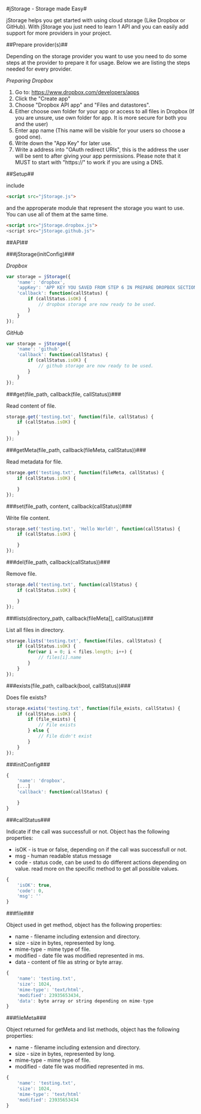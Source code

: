 #jStorage - Storage made Easy#

jStorage helps you get started with using cloud storage (Like Dropbox or GitHub).
With jStorage you just need to learn 1 API and you can easily add support for more providers in your project.

##Prepare provider(s)##

Depending on the storage provider you want to use you need to do some steps at the provider to prepare it for usage.
Below we are listing the steps needed for every provider.

_Preparing Dropbox_

1. Go to: https://www.dropbox.com/developers/apps
2. Click the "Create app"
3. Choose "Dropbox API app" and "Files and datastores".
4. Either choose own folder for your app or access to all files in Dropbox (If you are unsure, use own folder for app. It is more secure for both you and the user)
5. Enter app name (This name will be visible for your users so choose a good one).
6. Write down the "App Key" for later use.
7. Write a address into "OAuth redirect URIs", this is the address the user will be sent to after giving your app permissions. Please note that it MUST to start with "https://" to work if you are using a DNS.


##Setup##

include
```html
<script src="jStorage.js">
```
and the approperate module that represent the storage you want to use.
You can use all of them at the same time.

```html
<script src="jStorage.dropbox.js">
<script src="jStorage.github.js">
```

##API##

###jStorage(initConfig)###

_Dropbox_

```js
var storage = jStorage({
	'name': 'dropbox',
	'appKey': 'APP KEY YOU SAVED FROM STEP 6 IN PREPARE DROPBOX SECTION',
	'callback': function(callStatus) {
		if (callStatus.isOK) {
			// dropbox storage are now ready to be used.
		}
	}
});
```

_GitHub_

```js
var storage = jStorage({
	'name': 'github',
	'callback': function(callStatus) {
		if (callStatus.isOK) {
			// github storage are now ready to be used.
		}
	}
});
```


###get(file_path, callback(file, callStatus))###

Read content of file.

```js
storage.get('testing.txt', function(file, callStatus) {
	if (callStatus.isOK) {

	}
});
```

###getMeta(file_path, callback(fileMeta, callStatus))###

Read metadata for file.

```js
storage.get('testing.txt', function(fileMeta, callStatus) {
	if (callStatus.isOK) {

	}
});
```

###set(file_path, content, callback(callStatus))###

Write file content.

```js
storage.set('testing.txt', 'Hello World!', function(callStatus) {
	if (callStatus.isOK) {

	}
});
```

###del(file_path, callback(callStatus))###

Remove file.

```js
storage.del('testing.txt', function(callStatus) {
	if (callStatus.isOK) {

	}
});
```

###lists(directory_path, callback(fileMeta[], callStatus))###

List all files in directory.

```js
storage.lists('testing.txt', function(files, callStatus) {
	if (callStatus.isOK) {
		for(var i = 0; i < files.length; i++) {
			// files[i].name
		}
	}
});
```

###exists(file_path, callback(bool, callStatus))###

Does file exists?

```js
storage.exists('testing.txt', function(file_exists, callStatus) {
	if (callStatus.isOK) {
		if (file_exists) {
			// File exists
		} else {
			// File didn't exist
		}
	}
});
```


###initConfig###



```js
{
	'name': 'dropbox',
	[...]
	'callback': function(callStatus) {

	}
}
```

###callStatus###

Indicate if the call was successfull or not.
Object has the following properties:

- isOK - is true or false, depending on if the call was successfull or not.
- msg - human readable status message
- code - status code, can be used to do different actions depending on value. read more on the specific method to get all possible values.

```js
{
	'isOK': true,
	'code': 0,
	'msg': ''
}
```

###file###

Object used in get method, object has the following properties:
- name - filename including extension and directory.
- size - size in bytes, represented by long.
- mime-type - mime type of file.
- modified - date file was modified represented in ms.
- data - content of file as string or byte array.

```js
{
	'name': 'testing.txt',
	'size': 1024,
	'mime-type': 'text/html',
	'modified': 23935653434,
	'data': byte array or string depending on mime-type
}
```

###fileMeta###

Object returned for getMeta and list methods, object has the following properties:
- name - filename including extension and directory.
- size - size in bytes, represented by long.
- mime-type - mime type of file.
- modified - date file was modified represented in ms.

```js
{
	'name': 'testing.txt',
	'size': 1024,
	'mime-type': 'text/html'
	'modified': 23935653434
}
```

